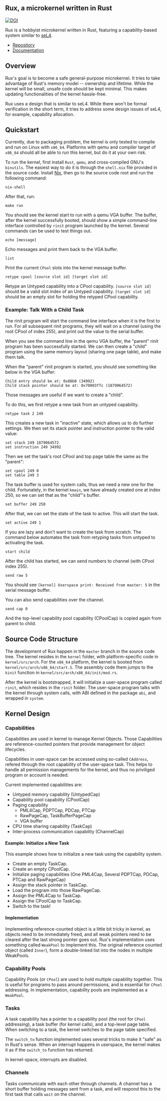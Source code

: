 ## Rux, a microkernel written in Rust

[![DOI](https://zenodo.org/badge/DOI/10.5281/zenodo.259356.svg)](https://doi.org/10.5281/zenodo.259356)

Rux is a hobbyist microkernel written in Rust, featuring a
capability-based system similar to [seL4](https://sel4.systems/).

- [Repository](https://source.that.world/diffusion/RUX/)
- [Documentation](https://that.world/~docs/rux/kernel/)

## Overview

Rux's goal is to become a safe general-purpose microkernel. It tries to
take advantage of Rust's memory model -- ownership and lifetime. While
the kernel will be small, unsafe code should be kept minimal. This makes
updating functionalities of the kernel hassle-free.

Rux uses a design that is similar to seL4. While there won't be formal
verification in the short term, it tries to address some design issues
of seL4, for example, capability allocation.

## Quickstart

Currently, due to packaging problem, the kernel is only tested to
compile and run on Linux with `x86_64`. Platforms with qemu and compiler
target of `x86_64` should all be able to run this kernel, but do it at
your own risk.

To run the kernel, first install `Rust`, `qemu`, and cross-compiled
GNU's `binutils`. The easiest way to do it is through the `shell.nix`
file provided in the source code. Install [Nix](http://nixos.org/nix/),
then go to the source code root and run the following command:

```lang=bash
nix-shell
```

After that, run:

```lang=bash
make run
```

You should see the kernel start to run with a qemu VGA buffer. The
buffer, after the kernel successfully booted, should show a simple
command-line interface controlled by `rinit` program launched by the
kernel. Several commands can be used to test things out.

```lang=bash
echo [message]
```

Echo messages and print them back to the VGA buffer.

```lang=bash
list
```

Print the current `CPool` slots into the kernel message buffer.

```lang=bash
retype cpool [source slot id] [target slot id]
```

Retype an Untyped capability into a CPool capability. `[source slot
id]` should be a valid slot index of an Untyped capability. `[target
slot id]` should be an empty slot for holding the retyped CPool
capability.

### Example: Talk With a Child Task

The rinit program will start the command line interface when it is the
first to run. For all subsequent rinit programs, they will wait on a
channel (using the root CPool of index 255), and print out the value
to the serial buffer.

When you see the command line in the qemu VGA buffer, the "parent"
rinit program has been successfully started. We can then create a
"child" program using the same memory layout (sharing one page table),
and make them talk.

When the "parent" rinit program is started, you should see something
like below in the VGA buffer:

```
Child entry should be at: 0x88b0 (34992)
Child stack pointer should be at: 0x70003ffc (1879064572)
```

Those messages are useful if we want to create a "child".

To do this, we first retype a new task from an untyped capability.

```lang=bash
retype task 2 249
```

This creates a new task in "inactive" state, which allows us to do
further settings. We then set its stack pointer and instruction
pointer to the valid value:

```lang=bash
set stack 249 1879064572
set instruction 249 34992
```

Then we set the task's root CPool and top page table the same as the
"parent":

```lang=bash
set cpool 249 0
set table 249 3
```

The task buffer is used for system calls, thus we need a new one for
the child. Fortunately, in the kernel `kmain`, we have already created
one at index 250, so we can set that as the "child"'s buffer.

```lang=bash
set buffer 249 250
```

After that, we can set the state of the task to active. This will
start the task.

```lang=bash
set active 249 1
```

If you are lazy and don't want to create the task from scratch. The
command below automates the task from retyping tasks from untyped to
activating the task.

```lang=bash
start child
```

After the child has started, we can send numbers to channel (with
CPool index 255).

```lang=bash
send raw 5
```

You should see `[kernel] Userspace print: Received from master: 5` in
the serial message buffer.

You can also send capabilities over the channel.

```lang=bash
send cap 0
```

And the top-level capability pool capability (CPoolCap) is copied
again from parent to child.

## Source Code Structure

The development of Rux happen in the `master` branch in the source code
tree. The kernel resides in the `kernel` folder, with platform-specific
code in `kernel/src/arch`. For the `x86_64` platform, the kernel is
booted from `kernel/src/arch/x86_64/start.S`. The assembly code them
jumps to the `kinit` function in `kernel/src/arch/x86_64/init/mod.rs`.

After the kernel is bootstrapped, it will initialize a user-space
program called `rinit`, which resides in the `rinit` folder. The
user-space program talks with the kernel through system calls, with ABI
defined in the package `abi`, and wrapped in `system`.

## Kernel Design

### Capabilities

Capabilities are used in kernel to manage Kernel Objects. Those
Capabilities are reference-counted pointers that provide management for
object lifecycles.

Capabilities in user-space can be accessed using so-called `CAddress`,
refered through the root capability of the user-space task. This helps
to handle all permission managements for the kernel, and thus no
priviliged program or account is needed.

Current implemented capabilities are:

- Untyped memory capability (UntypedCap)
- Capability pool capability (CPoolCap)
- Paging capability
  - PML4Cap, PDPTCap, PDCap, PTCap
  - RawPageCap, TaskBufferPageCap
  - VGA buffer
- CPU time sharing capability (TaskCap)
- Inter-process communication capability (ChannelCap)

#### Example: Initialize a New Task

This example shows how to initialize a new task using the capability
system.

- Create an empty TaskCap.
- Create an empty CPoolCap.
- Initialize paging capabilities (One PML4Cap, Several PDPTCap, PDCap,
  PTCap and RawPageCap)
- Assign the stack pointer in TaskCap.
- Load the program into those RawPageCap.
- Assign the PML4Cap to TaskCap.
- Assign the CPoolCap to TaskCap.
- Switch to the task!

#### Implementation

Implementing reference-counted object is a little bit tricky in kernel,
as objects need to be immediately freed, and all weak pointers need to
be cleared after the last strong pointer goes out. Rux's implementation
uses something called `WeakPool` to implement this. The original
reference counted object (called `Inner`), form a double-linked list
into the nodes in multiple WeakPools.

### Capability Pools

Capability Pools (or `CPool`) are used to hold multiple capability
together. This is useful for programs to pass around permissions, and is
essential for `CPool` addressing. In implementation, capability pools
are implemented as a `WeakPool`.

### Tasks

A task capability has a pointer to a capability pool (the root for
`CPool` addressing), a task buffer (for kernel calls), and a top-level
page table. When switching to a task, the kernel switches to the page
table specified.

The `switch_to` function implemented uses several tricks to make it
"safe" as in Rust's sense. When an interrupt happens in userspace, the
kernel makes it as if the `switch_to` function has returned.

In kernel-space, interrupts are disabled.

### Channels

Tasks communicate with each other through channels. A channel has a
short buffer holding messages sent from a task, and will respond this to
the first task that calls `wait` on the channel.
